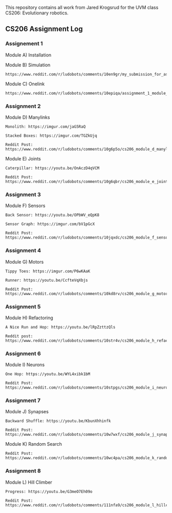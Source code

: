 This repository contains all work from Jared Krogsrud for the UVM class CS206: Evolutionary robotics.

## CS206 Assignment Log

### Assignement 1
Module A) Installation

Module B) Simulation

    https://www.reddit.com/r/ludobots/comments/10en9gr/my_submission_for_assignment_1_module_b/

Module C) Onelink

    https://www.reddit.com/r/ludobots/comments/10epiqa/assignment_1_module_c_onelink/

### Assignment 2

Module D) Manylinks

    Monolith: https://imgur.com/jaG5RaQ

    Stacked Boxes: https://imgur.com/TGZkUjq

    Reddit Post: https://www.reddit.com/r/ludobots/comments/10g6p5o/cs206_module_d_manylinks/

Module E) Joints

    Caterpillar: https://youtu.be/OnAczD4qVCM

    Reddit Post: https://www.reddit.com/r/ludobots/comments/10g6qbr/cs206_module_e_joints/

### Assignment 3

Module F) Sensors

    Back Sensor: https://youtu.be/OPbWV_eQpK8

    Sensor Graph: https://imgur.com/bV1pGcX

    Reddit Post: https://www.reddit.com/r/ludobots/comments/10jqxdc/cs206_module_f_sensors/

### Assignment 4

Module G) Motors
    
    Tippy Toes: https://imgur.com/P6wKAaK

    Runner: https://youtu.be/CcfteVqXbjs

    Reddit Post: https://www.reddit.com/r/ludobots/comments/10kd8rv/cs206_module_g_motors/

### Assignment 5

Module H) Refactoring

    A Nice Run and Hop: https://youtu.be/lRpZzttzQls

    Reddit post: https://www.reddit.com/r/ludobots/comments/10str4v/cs206_module_h_refactoring/

### Assignment 6

Module I) Neurons

    One Hop: https://youtu.be/WYL4xibk1bM

    Reddit Post: https://www.reddit.com/r/ludobots/comments/10stpgs/cs206_module_i_neurons/

### Assignment 7

Module J) Synapses

    Backward Shuffle: https://youtu.be/KbunXhhinfk
    
    Reddit Post: https://www.reddit.com/r/ludobots/comments/10w7wxf/cs206_module_j_synapses/

Module K) Random Search

    Reddit Post: https://www.reddit.com/r/ludobots/comments/10wc4pa/cs206_module_k_random_search/
    

### Assignment 8

Module L) Hill Climber

    Progress: https://youtu.be/G3meO7Eh09o

    Reddit Post: https://www.reddit.com/r/ludobots/comments/111nfa9/cs206_module_l_hillclimber/